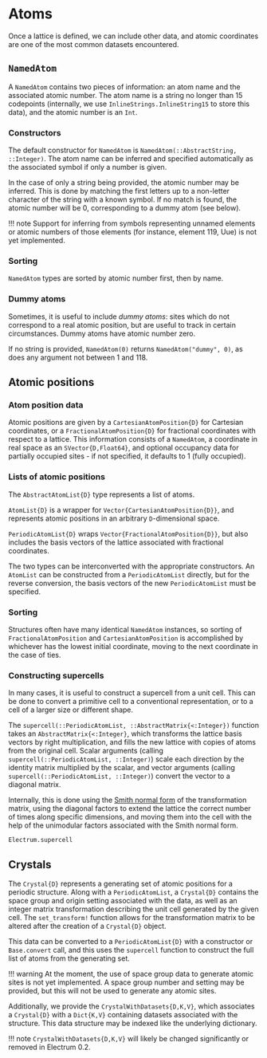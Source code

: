 # Atoms

Once a lattice is defined, we can include other data, and atomic coordinates are one of the most
common datasets encountered.

## `NamedAtom`

A `NamedAtom` contains two pieces of information: an atom name and the associated atomic number.
The atom name is a string no longer than 15 codepoints (internally, we use 
`InlineStrings.InlineString15` to store this data), and the atomic number is an `Int`.

### Constructors

The default constructor for `NamedAtom` is `NamedAtom(::AbstractString, ::Integer)`. The atom name
can be inferred and specified automatically as the associated symbol if only a number is given.

In the case of only a string being provided, the atomic number may be inferred. This is done by
matching the first letters up to a non-letter character of the string with a known symbol. If no
match is found, the atomic number will be 0, corresponding to a dummy atom (see below).

!!! note
    Support for inferring from symbols representing unnamed elements or atomic numbers of those
    elements (for instance, element 119, Uue) is not yet implemented.

### Sorting

`NamedAtom` types are sorted by atomic number first, then by name.

### Dummy atoms

Sometimes, it is useful to include _dummy atoms_: sites which do not correspond to a real atomic
position, but are useful to track in certain circumstances. Dummy atoms have atomic number zero.

If no string is provided, `NamedAtom(0)` returns `NamedAtom("dummy", 0)`, as does any argument not
between 1 and 118.

## Atomic positions

### Atom position data

Atomic positions are given by a `CartesianAtomPosition{D}` for Cartesian coordinates, or a
`FractionalAtomPosition{D}` for fractional coordinates with respect to a lattice. This information
consists of a `NamedAtom`, a coordinate in real space as an `SVector{D,Float64}`, and optional
occupancy data for partially occupied sites - if not specified, it defaults to 1 (fully occupied).

### Lists of atomic positions

The `AbstractAtomList{D}` type represents a list of atoms.

`AtomList{D}` is a wrapper for `Vector{CartesianAtomPosition{D}}`, and represents atomic positions
in an arbitrary `D`-dimensional space.

`PeriodicAtomList{D}` wraps `Vector{FractionalAtomPosition{D}}`, but also includes the basis vectors
of the lattice associated with fractional coordinates.

The two types can be interconverted with the appropriate constructors. An `AtomList` can be
constructed from a `PeriodicAtomList` directly, but for the reverse conversion, the basis vectors of
the new `PeriodicAtomList` must be specified.

### Sorting

Structures often have many identical `NamedAtom` instances, so sorting of `FractionalAtomPosition`
and `CartesianAtomPosition` is accomplished by whichever has the lowest initial coordinate, moving
to the next coordinate in the case of ties.

### Constructing supercells

In many cases, it is useful to construct a supercell from a unit cell. This can be done to convert
a primitive cell to a conventional representation, or to a cell of a larger size or different shape.

The `supercell(::PeriodicAtomList, ::AbstractMatrix{<:Integer})` function takes an
`AbstractMatrix{<:Integer}`, which transforms the lattice basis vectors by right multiplication, and
fills the new lattice with copies of atoms from the original cell. Scalar arguments (calling
`supercell(::PeriodicAtomList, ::Integer)`) scale each direction by the identity matrix multiplied
by the scalar, and vector arguments (calling `supercell(::PeriodicAtomList, ::Integer)`) convert the
vector to a diagonal matrix.

Internally, this is done using the [Smith normal form][1] of the transformation matrix, using the
diagonal factors to extend the lattice the correct number of times along specific dimensions, and
moving them into the cell with the help of the unimodular factors associated with the Smith normal
form.

```@docs; canonical=false
Electrum.supercell
```
## Crystals

The `Crystal{D}` represents a generating set of atomic positions for a periodic structure. Along
with a `PeriodicAtomList`, a `Crystal{D}` contains the space group and origin setting associated
with the data, as well as an integer matrix transformation describing the unit cell generated by
the given cell. The `set_transform!` function allows for the transformation matrix to be altered 
after the creation of a `Crystal{D}` object.

This data can be converted to a `PeriodicAtomList{D}` with a constructor or `Base.convert` call, and
this uses the `supercell` function to construct the full list of atoms from the generating set.

!!! warning
    At the moment, the use of space group data to generate atomic sites is not yet implemented.
    A space group number and setting may be provided, but this will not be used to generate any
    atomic sites. 

Additionally, we provide the `CrystalWithDatasets{D,K,V}`, which associates a `Crystal{D}` with a
`Dict{K,V}` containing datasets associated with the structure. This data structure may be indexed
like the underlying dictionary.

!!! note
    `CrystalWithDatasets{D,K,V}` will likely be changed significantly or removed in Electrum 0.2.

[1]: https://en.wikipedia.org/wiki/Smith_normal_form
